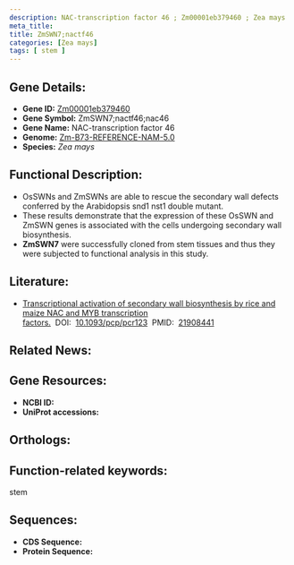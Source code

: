 ```yaml
---
description: NAC-transcription factor 46 ; Zm00001eb379460 ; Zea mays
meta_title:
title: ZmSWN7;nactf46
categories: [Zea mays]
tags: [ stem ]
---
```


## Gene Details:
- **Gene ID:**	[Zm00001eb379460]()
- **Gene Symbol:** ZmSWN7;nactf46;nac46
- **Gene Name:** NAC-transcription factor 46
- **Genome:** [Zm-B73-REFERENCE-NAM-5.0]()
- **Species:** *Zea mays*

## Functional Description:
   - OsSWNs and ZmSWNs are able to rescue the secondary wall defects conferred by the Arabidopsis snd1 nst1 double mutant.
   - These results demonstrate that the expression of these OsSWN and ZmSWN genes is associated with the cells undergoing secondary wall biosynthesis.
   - **ZmSWN7** were successfully cloned from stem tissues and thus they were subjected to functional analysis in this study.

## Literature:
   - [Transcriptional activation of secondary wall biosynthesis by rice and maize NAC and MYB transcription factors.]( https://academic.oup.com/pcp/article/52/10/1856/1886229?login=true)&nbsp;&nbsp;DOI:&nbsp;&nbsp;[10.1093/pcp/pcr123](https://academic.oup.com/pcp/article/52/10/1856/1886229?login=true)&nbsp;&nbsp;PMID:&nbsp;&nbsp;[21908441](https://pubmed.ncbi.nlm.nih.gov/21908441/)

## Related News:

## Gene Resources:
- **NCBI ID:** [](https://www.ncbi.nlm.nih.gov/gene/?term=)
- **UniProt accessions:** [](https://www.uniprot.org/uniprotkb//entry)

## Orthologs:

## Function-related keywords:
stem

## Sequences:
- **CDS Sequence:**
- **Protein Sequence:**
